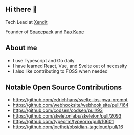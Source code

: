 ## Hi there 👋

<!--
**edrichhans/edrichhans** is a ✨ _special_ ✨ repository because its `README.md` (this file) appears on your GitHub profile.

Here are some ideas to get you started:

- 🔭 I’m currently working on ...
- 🌱 I’m currently learning ...
- 👯 I’m looking to collaborate on ...
- 🤔 I’m looking for help with ...
- 💬 Ask me about ...
- 📫 How to reach me: ...
- 😄 Pronouns: ...
- ⚡ Fun fact: ...
-->

Tech Lead at [Xendit](https://xendit.co)

Founder of [Spacepack](https://spacepack.ph) and [Pào Kape](https://paokape.com)

## About me

- I use Typescript and Go daily
- I have learned React, Vue, and Svelte out of necessity
- I also like contributing to FOSS when needed

## Notable Open Source Contributions

- https://github.com/edrichhans/svelte-ios-pwa-prompt
- https://github.com/webhooksite/webhook.site/pull/164
- https://github.com/codsen/codsen/pull/93
- https://github.com/skeletonlabs/skeleton/pull/2093
- https://github.com/typeorm/typeorm/pull/10601
- https://github.com/joethei/obsidian-tagcloud/pull/16
